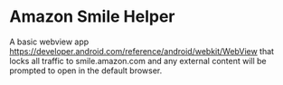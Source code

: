 # Amazon Smile Helper

A basic webview app https://developer.android.com/reference/android/webkit/WebView that locks all traffic to smile.amazon.com and any external content will be prompted to open in the default browser.